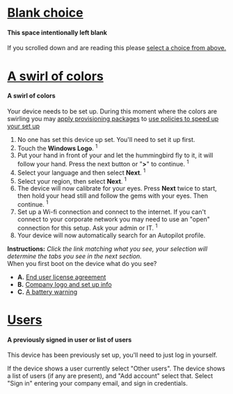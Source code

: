 # [Blank choice](#tab/firstBlank)

#### This space intentionally left blank

If you scrolled down and are reading this please [select a choice from above.](#set-up-flows)

# [A swirl of colors](#tab/OOBEswirl)

#### A swirl of colors

Your device needs to be set up. During this moment where the colors are swirling you may [apply provisioning packages](../hololens-provisioning.md) to [use policies to speed up your set up](/hololens/hololens2-new-user-optimize#use-policies-to-speed-up-your-setup)

1. No one has set this device up set. You'll need to set it up first.
1. Touch the **Windows Logo**. <sup>1</sup>
1. Put your hand in front of your and let the hummingbird fly to it, it will follow your hand. Press the next button or "**>**" to continue. <sup>1</sup>
1. Select your language and then select **Next**. <sup>1</sup>
1. Select your region, then select **Next**. <sup>1</sup>
1. The device will now calibrate for your eyes. Press **Next** twice to start, then hold your head still and follow the gems with your eyes. Then continue. <sup>1</sup>
1. Set up a Wi-fi connection and connect to the internet. If you can't connect to your corporate network you may need to use an "open" connection for this setup. Ask your admin or IT. <sup>1</sup>
1. Your device will now automatically search for an Autopilot profile.

**Instructions:** *Click the link matching what you see, your selection will determine the tabs you see in the next section.*
<br> When you first boot on the device what do you see?

- **A.** [End user license agreement](/hololens/hololens2-new-user-optimize?tabs=OOBEswirl%2CEULA#end-user-license-agreement-1)
- **B.** [Company logo and set up info](/hololens/hololens2-new-user-optimize?tabs=OOBEswirl%2CAP#company-logo-and-set-up-info-1)
- **C.** [A battery warning](/hololens/hololens2-new-user-optimize?tabs=OOBEswirl%2Cbattery#a-battery-warning-1)

# [Users](#tab/Users)

#### A previously signed in user or list of users

This device has been previously set up, you'll need to just log in yourself.

If the device shows a user currently select "Other users".
The device shows a list of users (if any are present), and "Add account" select that.
Select "Sign in" entering your company email, and sign in credentials.
